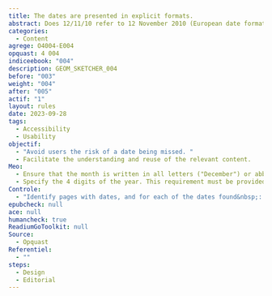 ```yaml
---
title: The dates are presented in explicit formats.
abstract: Does 12/11/10 refer to 12 November 2010 (European date format) or 11 December 2010 (American format)&nbsp;? Make sure your users never have to ask this question.
categories:
  - Content
agrege: O4004-E004
opquast: 4 004
indiceebook: "004"
description: GEOM_SKETCHER_004
before: "003"
weight: "004"
after: "005"
actif: "1"
layout: rules
date: 2023-09-28
tags:
  - Accessibility
  - Usability
objectif:
  - "Avoid users the risk of a date being missed. "
  - Facilitate the understanding and reuse of the relevant content.
Meo:
  - Ensure that the month is written in all letters ("December") or abbreviated ("December"). »), but not in number format.
  - Specify the 4 digits of the year. This requirement must be provided in the content management systems or the date is automated.
Controle:
  - "Identify pages with dates, and for each of the dates found&nbsp;: <ul><li>check that the month is not specified in a number format, but in letter (complete or sheltered);</li><li>check that the year is indicated on four digits and not two.</li></ul>"
epubcheck: null
ace: null
humancheck: true
ReadiumGoToolkit: null
Source:
  - Opquast
Referentiel:
  - ""
steps:
  - Design
  - Editorial
---
```


<!--  Les dates à saisir par les lectrices et lecteurs final dans les formulaires ne sont pas concernées par cette bonne pratique&nbsp;: leur format, quel qu'il soit, est considéré comme suffisamment explicite, dès lors que la saisie s’effectue via un datepicker ou bien manuellement mais avec une indication du format attendu (du type JJ/MM/AA). -->